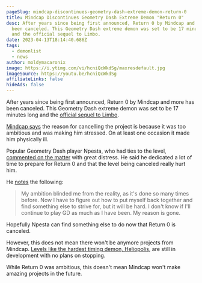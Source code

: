 ```yaml
---
pageSlug: mindcap-discontinues-geometry-dash-extreme-demon-return-0
title: Mindcap Discontinues Geometry Dash Extreme Demon "Return 0"
desc: After years since being first announced, Return 0 by Mindcap and more has
  been canceled. This Geometry Dash extreme demon was set to be 17 minutes long
  and the official sequel to Limbo.
date: 2023-04-13T18:14:40.686Z
tags:
  - demonlist
  - news
author: moldymacaronix
image: https://i.ytimg.com/vi/hcniQcWkdSg/maxresdefault.jpg
imageSource: https://youtu.be/hcniQcWkdSg
affiliateLinks: false
hideAds: false
---
```

After years since being first announced, Return 0 by Mindcap and more has been canceled. This Geometry Dash extreme demon was set to be 17 minutes long and the [official sequel to Limbo](/posts/geometry-dash-top-5-extreme-demon-limbo-verified-by-bgram/).

[Mindcap says](https://twitter.com/MindCap/status/1646150498213306373) the reason for cancelling the project is because it was too ambitious and was making him stressed. On at least one occasion it made him physically ill.

Popular Geometry Dash player Npesta, who had ties to the level, [commented on the matter](/zNpesta__/status/1646159132364353537) with great distress. He said he dedicated a lot of time to prepare for Return 0 and that the level being canceled really hurt him.

He [notes](https://twitter.com/zNpesta__/status/1646159135837151235) the following:

> My ambition blinded me from the reality, as it's done so many times before. Now I have to figure out how to put myself back together and find something else to strive for, but it will be hard. I don't know if I'll continue to play GD as much as I have been. My reason is gone.

Hopefully Npesta can find something else to do now that Return 0 is canceled.

However, this does not mean there won't be anymore projects from Mindcap. [Levels like the hardest timing demon, Heliopolis](/posts/mindcap-previews-geometry-dashs-hardest-timing-demon-heliopolis/), are still in development with no plans on stopping.

While Return 0 was ambitious, this doesn't mean Mindcap won't make amazing projects in the future.